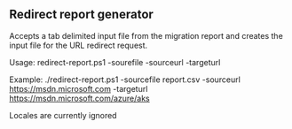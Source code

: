 ## Redirect report generator 

Accepts a tab delimited input file from the migration report and creates the input file for the 
URL redirect request.

Usage: redirect-report.ps1 -sourefile <inputfile> -sourceurl <sourceurlhead> -targeturl <targeturlhead>

Example: ./redirect-report.ps1 -sourcefile report.csv -sourceurl https://msdn.microsoft.com -targeturl https://msdn.microsoft.com/azure/aks

Locales are currently ignored
